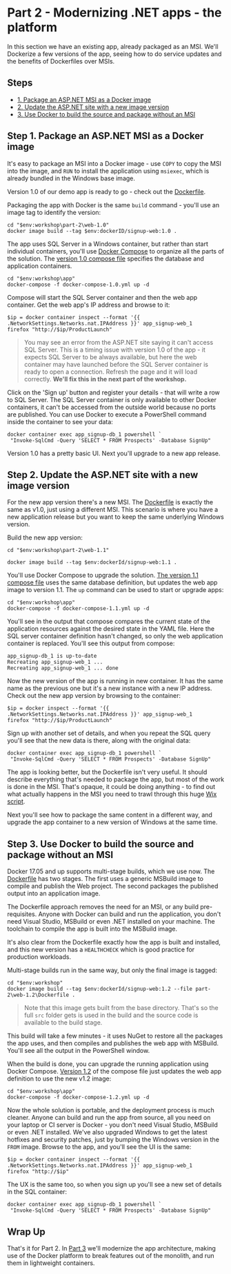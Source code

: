 # Part 2 - Modernizing .NET apps - the platform

In this section we have an existing app, already packaged as an MSI. We'll Dockerize a few versions of the app, seeing how to do service updates and the benefits of Dockerfiles over MSIs.

## Steps

* [1. Package an ASP.NET MSI as a Docker image](#1)
* [2. Update the ASP.NET site with a new image version](#2)
* [3. Use Docker to build the source and package without an MSI](#3)

## <a name="1"></a>Step 1. Package an ASP.NET MSI as a Docker image

It's easy to package an MSI into a Docker image - use `COPY` to copy the MSI into the image, and `RUN` to install the application using `msiexec`, which is already bundled in the Windows base image.

Version 1.0 of our demo app is ready to go - check out the [Dockerfile](part-2/web-1.0/Dockerfile). 

Packaging the app with Docker is the same `build` command - you'll use an image tag to identify the version:

```
cd "$env:workshop\part-2\web-1.0"
docker image build --tag $env:dockerID/signup-web:1.0 .
```

The app uses SQL Server in a Windows container, but rather than start individual containers, you'll use [Docker Compose](https://docs.docker.com/compose/) to organize all the parts of the solution. The [version 1.0 compose file](app/docker-compose-1.0.yml) specifies the database and application containers.

```
cd "$env:workshop\app"
docker-compose -f docker-compose-1.0.yml up -d
```

Compose will start the SQL Server container and then the web app container. Get the web app's IP address and browse to it:

```
$ip = docker container inspect --format '{{ .NetworkSettings.Networks.nat.IPAddress }}' app_signup-web_1
firefox "http://$ip/ProductLaunch"
```

> You may see an error from the ASP.NET site saying it can't access SQL Server. This is a timing issue with version 1.0 of the app - it  expects SQL Server to be always available, but here the web container may have launched before the SQL Server container is ready to open a connection. Refresh the page and it will load correctly. **We'll fix this in the next part of the workshop.**

Click on the 'Sign up' button and register your details - that will write a row to SQL Server. The SQL Server container is only available to other Docker containers, it can't be accessed from the outside world because no ports are published. You can use Docker to execute a PowerShell command inside the container to see your data:

```
docker container exec app_signup-db_1 powershell `
 "Invoke-SqlCmd -Query 'SELECT * FROM Prospects' -Database SignUp"
```

Version 1.0 has a pretty basic UI. Next you'll upgrade to a new app release.

## <a name="2"></a>Step 2. Update the ASP.NET site with a new image version

For the new app version there's a new MSI. The [Dockerfile](part-2/web-1.1/Dockerfile) is exactly the same as v1.0, just using a different MSI. This scenario is where you have a new application release but you want to keep the same underlying Windows version.

Build the new app version:

```
cd "$env:workshop\part-2\web-1.1"

docker image build --tag $env:dockerId/signup-web:1.1 .
```

You'll use Docker Compose to upgrade the solution. [The version 1.1 compose file](app/docker-compose-1.1.yml) uses the same database definition, but updates the web app image to version 1.1. The `up` command can be used to start or upgrade apps:

```
cd "$env:workshop\app"
docker-compose -f docker-compose-1.1.yml up -d
```

You'll see in the output that compose compares the current state of the application resources against the desired state in the YAML file. Here the SQL server container definition hasn't changed, so only the web application container is replaced. You'll see this output from compose:

```
app_signup-db_1 is up-to-date
Recreating app_signup-web_1 ...
Recreating app_signup-web_1 ... done
```

Now the new version of the app is running in new container. It has the same name as the previous one but it's a new instance with a new IP address. Check out the new app version by browsing to the container:

```
$ip = docker inspect --format '{{ .NetworkSettings.Networks.nat.IPAddress }}' app_signup-web_1
firefox "http://$ip/ProductLaunch"
```

Sign up with another set of details, and when you repeat the SQL query you'll see that the new data is there, along with the original data:

```
docker container exec app_signup-db_1 powershell `
 "Invoke-SqlCmd -Query 'SELECT * FROM Prospects' -Database SignUp"
```

The app is looking better, but the Dockerfile isn't very useful. It should describe everything that's needed to package the app, but most of the work is done in the MSI. That's opaque, it could be doing anything - to find out what actually happens in the MSI you need to trawl through this huge [Wix script](signup/src/SignUp.Web.Setup/Product.wxs).

Next you'll see how to package the same content in a different way, and upgrade the app container to a new version of Windows at the same time.

## <a name="3"></a>Step 3. Use Docker to build the source and package without an MSI

Docker 17.05 and up supports multi-stage builds, which we use now. The [Dockerfile](part-2/web-1.2/Dockerfile) has two stages. The first uses a generic MSBuild image to compile and publish the Web project. The second packages the published output into an application image.

The Dockerfile approach removes the need for an MSI, or any build pre-requisites. Anyone with Docker can build and run the application, you don't need Visual Studio, MSBuild or even .NET installed on your machine. The toolchain to compile the app is built into the MSBuild image.

It's also clear from the Dockerfile exactly how the app is built and installed, and this new version has a `HEALTHCHECK` which is good practice for production workloads.

Multi-stage builds run in the same way, but only the final image is tagged:

```
cd "$env:workshop"
docker image build --tag $env:dockerId/signup-web:1.2 --file part-2\web-1.2\Dockerfile .
```

> Note that this image gets built from the base directory. That's so the full `src` folder gets is used in the build and the source code is available to the build stage.

This build will take a few minutes - it uses NuGet to restore all the packages the app uses, and then compiles and publishes the web app with MSBuild. You'll see all the output in the PowerShell window.

When the build is done, you can upgrade the running application using Docker Compose. [Version 1.2](app/docker-compose-1.2.yml) of the compose file just updates the web app definition to use the new v1.2 image:

```
cd "$env:workshop\app"
docker-compose -f docker-compose-1.2.yml up -d
```

Now the whole solution is portable, and the deployment process is much cleaner. Anyone can build and run the app from source, all you need on your laptop or CI server is Docker - you don't need Visual Studio, MSBuild or even .NET installed. We've also upgraded Windows to get the latest hotfixes and security patches, just by bumping the Windows version in the `FROM` image. Browse to the app, and you'll see the UI is the same:

```
$ip = docker container inspect --format '{{ .NetworkSettings.Networks.nat.IPAddress }}' app_signup-web_1
firefox "http://$ip"
```

The UX is the same too, so when you sign up you'll see a new set of details in the SQL container:

```
docker container exec app_signup-db_1 powershell `
 "Invoke-SqlCmd -Query 'SELECT * FROM Prospects' -Database SignUp"
```

## Wrap Up

That's it for Part 2. In [Part 3](part-3.md) we'll modernize the app architecture, making use of the Docker platform to break features out of the monolith, and run them in lightweight containers.
